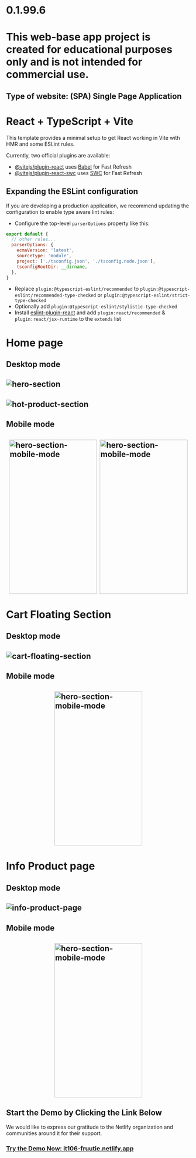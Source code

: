 # 0.1.99.6

# This web-base app project is created for educational purposes only and is not intended for commercial use.

## Type of website: (SPA) Single Page Application


# React + TypeScript + Vite

This template provides a minimal setup to get React working in Vite with HMR and some ESLint rules.

Currently, two official plugins are available:

- [@vitejs/plugin-react](https://github.com/vitejs/vite-plugin-react/blob/main/packages/plugin-react/README.md) uses [Babel](https://babeljs.io/) for Fast Refresh
- [@vitejs/plugin-react-swc](https://github.com/vitejs/vite-plugin-react-swc) uses [SWC](https://swc.rs/) for Fast Refresh

## Expanding the ESLint configuration

If you are developing a production application, we recommend updating the configuration to enable type aware lint rules:

- Configure the top-level `parserOptions` property like this:

```js
export default {
  // other rules...
  parserOptions: {
    ecmaVersion: 'latest',
    sourceType: 'module',
    project: ['./tsconfig.json', './tsconfig.node.json'],
    tsconfigRootDir: __dirname,
  },
}
```

- Replace `plugin:@typescript-eslint/recommended` to `plugin:@typescript-eslint/recommended-type-checked` or `plugin:@typescript-eslint/strict-type-checked`
- Optionally add `plugin:@typescript-eslint/stylistic-type-checked`
- Install [eslint-plugin-react](https://github.com/jsx-eslint/eslint-plugin-react) and add `plugin:react/recommended` & `plugin:react/jsx-runtime` to the `extends` list


# Home page
## Desktop mode
## ![hero-section](/docs/0.1.99.6/home-page-000.png)
## ![hot-product-section](/docs/0.1.99.6/home-page-001.png)
## Mobile mode
## <div style="display: flex; flex-direction: row;width:100%;place-content:space-evenly;place-items:center;flex-wrap:wrap;"><img src="./docs/0.1.99.6/home-page-mobile-mode-000.png" alt="hero-section-mobile-mode" style="width:240px;height:420px;"><img src="./docs/0.1.99.6/home-page-mobile-mode-001.png" alt="hero-section-mobile-mode" style="width:240px;height:420px;"></div>
# Cart Floating Section
## Desktop mode
## ![cart-floating-section](/docs/0.1.99.6/cart-floating-section-000.png)
## Mobile mode
## <div style="display: flex; flex-direction: row;width:100%;place-content:space-evenly;place-items:center;flex-wrap:wrap;"><img src="./docs/0.1.99.6/cart-floating-section-mobile-mode-000.png" alt="hero-section-mobile-mode" style="width:240px;height:420px;"></div>

# Info Product page
## Desktop mode
## ![info-product-page](/docs/0.1.99.6/product-page-000.png)
## Mobile mode
## <div style="display: flex; flex-direction: row;width:100%;place-content:center;place-items:center;flex-wrap:wrap;"><img src="./docs/0.1.99.6/product-page-mobile-mode-000.png" alt="hero-section-mobile-mode" style="width:240px;height:420px;"></div>

## Start the Demo by Clicking the Link Below
We would like to express our gratitude to the Netlify organization and communities around it for their support.

### [Try the Demo Now:  it106-fruutie.netlify.app](https://it106-fruutie.netlify.app)
